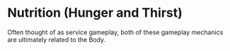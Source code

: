 # Nutrition (Hunger and Thirst)

Often thought of as service gameplay, both of these gameplay mechanics are ultimately related to the Body.
